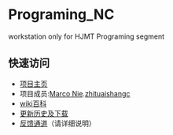 # Programing_NC
workstation only for HJMT Programing segment

## 快速访问
* [项目主页](https://nie11kun.github.io/Programing_NC/)
* 项目成员:[Marco Nie](https://github.com/nie11kun).[zhituaishangc](https://github.com/zhituaishangc)
* [wiki百科](https://github.com/nie11kun/Programing_NC/wiki)
* [更新历史及下载](https://github.com/nie11kun/Programing_NC/releases)
* [反馈通道](https://github.com/nie11kun/Programing_NC/issues)（请详细说明）
